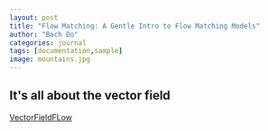 ```yaml
---
layout: post
title: "Flow Matching: A Gentle Intro to Flow Matching Models"
author: "Bach Do"
categories: journal
tags: [documentation,sample]
image: mountains.jpg
---
```


## It's all about the vector field

[VectorFieldFLow](https://github.com/bachvietdo01/bachvietdo01.github.io/blob/main/assets/img/vf_flow.gif?raw=true)


